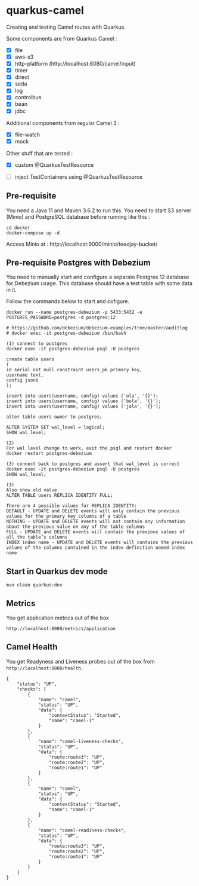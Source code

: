 # quarkus-camel
Creating and testing Camel routes with Quarkus.

Some components are from Quarkus Camel :
- [x] file
- [x] aws-s3
- [x] http-platform (http://localhost:8080/camel/input)
- [x] timer
- [x] direct
- [x] seda
- [x] log
- [x] controlbus
- [x] bean
- [x] jdbc

Additional components from regular Camel 3 :
- [x] file-watch
- [x] mock

Other stuff that are tested :
- [x] custom @QuarkusTestResource
- [ ] inject TestContainers using @QuarkusTestResource


## Pre-requisite
You need a Java 11 and Maven 3.6.2 to run this.
You need to start S3 server (Minio) and PostgreSQL database before running like this :
```
cd docker
docker-compose up -d
```
Access Minio at : http://localhost:9000/minio/teedjay-bucket/

## Pre-requisite Postgres with Debezium
You need to manually start and configure a separate Postgres 12 database
for Debezium usage.  This database should have a test table with some
data in it.

Follow the commands below to start and cofigure.
```
docker run --name postgres-debezium -p 5433:5432 -e POSTGRES_PASSWORD=postgres -d postgres:12

# https://github.com/debezium/debezium-examples/tree/master/auditlog
# docker exec -it postgres-debezium /bin/bash

(1) connect to postgres
docker exec -it postgres-debezium psql -U postgres

create table users
(
id serial not null constraint users_pk primary key,
username text,
config jsonb
);

insert into users(username, config) values ('ola', '{}');
insert into users(username, config) values ('bola', '{}');
insert into users(username, config) values ('jola', '{}');

alter table users owner to postgres;

ALTER SYSTEM SET wal_level = logical;
SHOW wal_level;

(2)
For wal level change to work, exit the psql and restart docker
docker restart postgres-debezium

(3) connect back to postgres and assert that wal_level is correct
docker exec -it postgres-debezium psql -U postgres
SHOW wal_level;

(3)
Also show old value
ALTER TABLE users REPLICA IDENTITY FULL;

There are 4 possible values for REPLICA IDENTITY:
DEFAULT - UPDATE and DELETE events will only contain the previous values for the primary key columns of a table
NOTHING - UPDATE and DELETE events will not contain any information about the previous value on any of the table columns
FULL - UPDATE and DELETE events will contain the previous values of all the table’s columns
INDEX index name - UPDATE and DELETE events will contains the previous values of the columns contained in the index definition named index name
```

## Start in Quarkus dev mode
```
mvn clean quarkus:dev
```

## Metrics
You get application metrics out of the box
```
http://localhost:8080/metrics/application
```

## Camel Health
You get Readyness and Liveness probes out of the box from `http://localhost:8080/health`.
```
{
    "status": "UP",
    "checks": [
        {
            "name": "camel",
            "status": "UP",
            "data": {
                "contextStatus": "Started",
                "name": "camel-1"
            }
        },
        {
            "name": "camel-liveness-checks",
            "status": "UP",
            "data": {
                "route:route3": "UP",
                "route:route2": "UP",
                "route:route1": "UP"
            }
        },
        {
            "name": "camel",
            "status": "UP",
            "data": {
                "contextStatus": "Started",
                "name": "camel-1"
            }
        },
        {
            "name": "camel-readiness-checks",
            "status": "UP",
            "data": {
                "route:route3": "UP",
                "route:route2": "UP",
                "route:route1": "UP"
            }
        }
    ]
}
```
